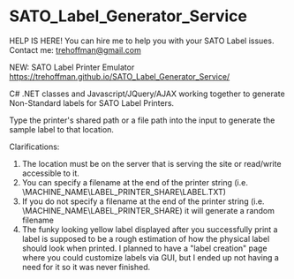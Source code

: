 ﻿SATO_Label_Generator_Service
==============

HELP IS HERE! You can hire me to help you with your SATO Label issues.  Contact me: trehoffman@gmail.com

NEW: SATO Label Printer Emulator https://trehoffman.github.io/SATO_Label_Generator_Service/

C# .NET classes and Javascript/JQuery/AJAX working together to generate Non-Standard labels for SATO Label Printers.

Type the printer's shared path or a file path into the input to generate the sample label to that location.  

Clarifications:

1.  The location must be on the server that is serving the site or read/write accessible to it. 
2.  You can specify a filename at the end of the printer string (i.e. \\MACHINE_NAME\LABEL_PRINTER_SHARE\LABEL.TXT)
3.  If you do not specify a filename at the end of the printer string (i.e. \\MACHINE_NAME\LABEL_PRINTER_SHARE\) it will generate a random filename
4.  The funky looking yellow label displayed after you successfully print a label is supposed to be a rough estimation of how the physical label should look when printed.  I planned to have a "label creation" page where you could customize labels via GUI, but I ended up not having a need for it so it was never finished.
  
